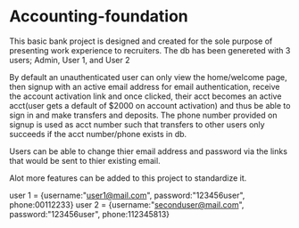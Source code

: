 # Accounting-foundation
This basic bank project is designed and created for the sole purpose of presenting work experience to recruiters. The db has been genereted with 3 users; Admin, User 1, and User 2

By default an unauthenticated user can only view the home/welcome page, then signup with an active email address for email authentication, receive the account activation link and once clicked, their acct becomes an active acct(user gets a default of $2000 on account activation) and thus be able to sign in and make transfers and deposits. The phone number provided on signup is used as acct number such that transfers to other users only succeeds if the acct number/phone exists in db.

Users can be able to change thier email address and password via the links that would be sent to thier existing email.

Alot more features can be added to this project to standardize it.



user 1 = {username:"user1@mail.com", password:"123456user", phone:00112233}
user 2 = {username:"seconduser@mail.com", password:"123456user", phone:112345813}

